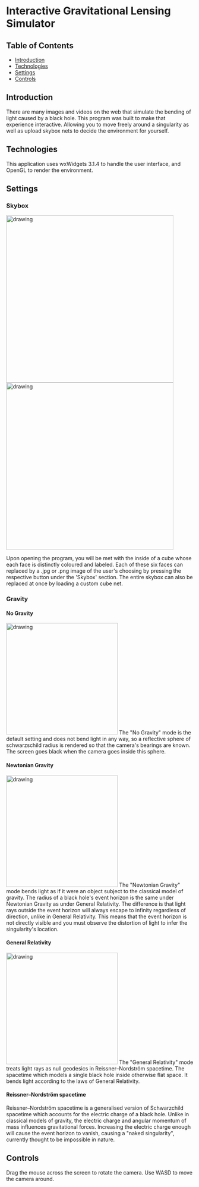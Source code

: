 # Interactive Gravitational Lensing Simulator

## Table of Contents
* [Introduction](introduction)
* [Technologies](technologies)
* [Settings](settings)
* [Controls](controls)

## Introduction
There are many images and videos on the web that simulate the bending of light caused by a black hole.
This program was built to make that experience interactive. Allowing you to move freely around a
singularity as well as upload skybox nets to decide the environment for yourself.

## Technologies
This application uses wxWidgets 3.1.4 to handle the user interface, and OpenGL to render the environment.

## Settings

### Skybox
<img src="https://i.imgur.com/NDYE6cK.png" alt="drawing" width="450"/><img src="https://i.imgur.com/x3AwCG4.png" alt="drawing" width="450"/>

Upon opening the program, you will be met with the inside of a cube whose each face is distinctly coloured and labeled. Each of these six faces 
can replaced by a .jpg or .png image of the user's choosing by pressing the respective button under the 'Skybox' section. The entire skybox can 
also be replaced at once by loading a custom cube net.

### Gravity

#### No Gravity
<img src="https://i.imgur.com/iwsijgQ.png" alt="drawing" width="300"/>
The "No Gravity" mode is the default setting and does not bend light in any way, so a reflective sphere of schwarzschild radius is rendered so 
that the camera's bearings are known.
The screen goes black when the camera goes inside this sphere.

#### Newtonian Gravity
<img src="https://i.imgur.com/dSboaqn.png" alt="drawing" width="300"/>
The "Newtonian Gravity" mode bends light as if it were an object subject to the classical model of gravity.
The radius of a black hole's event horizon is the same under Newtonian Gravity as under General Relativity. The difference is that light rays 
outside the event horizon will always escape to infinity regardless of direction, unlike in General Relativity. This means that the event horizon 
is not directly visible and you must observe the distortion of light to infer the singularity's location.

#### General Relativity
<img src="https://i.imgur.com/NDYE6cK.png" alt="drawing" width="300"/>
The "General Relativity" mode treats light rays as null geodesics in Reissner–Nordström spacetime. The spacetime which models a single black hole inside 
otherwise flat space. It bends light according to the laws of General Relativity.

#### Reissner–Nordström spacetime
Reissner–Nordström spacetime is a generalised version of Schwarzchild spacetime which accounts for the electric charge of a black hole. Unlike in classical models of gravity, the electric charge and angular momentum of mass influences gravitational forces. Increasing the electric charge enough will cause the event horizon to vanish, causing a "naked singularity", currently thought to be impossible in nature.

## Controls

Drag the mouse across the screen to rotate the camera.
Use WASD to move the camera around.
